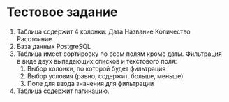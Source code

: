 <h1>Тестовое задание</h1>

1. Таблица содержит 4 колонки:
    Дата
    Название
    Количество
    Расстояние
2. База данных PostgreSQL
3. Таблица имеет сортировку по всем полям кроме даты. Фильтрация в виде двух выпадающих списков и текстового поля:
    1. Выбор колонки, по которой будет фильтрация
    2. Выбор условия (равно, содержит, больше, меньше)
    3. Поле для ввода значения для фильтрации
4. Таблица содержит пагинацию.

